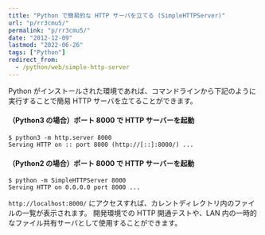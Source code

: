 ```yaml
---
title: "Python で簡易的な HTTP サーバを立てる (SimpleHTTPServer)"
url: "p/rr3cmu5/"
permalink: "p/rr3cmu5/"
date: "2012-12-09"
lastmod: "2022-06-26"
tags: ["Python"]
redirect_from:
  - /python/web/simple-http-server
---
```


Python がインストールされた環境であれば、コマンドラインから下記のように実行することで簡易 HTTP サーバを立てることができます。

#### （Python3 の場合）ポート 8000 で HTTP サーバーを起動

```console
$ python3 -m http.server 8000
Serving HTTP on :: port 8000 (http://[::]:8000/) ...
```

#### （Python2 の場合）ポート 8000 で HTTP サーバーを起動

```console
$ python -m SimpleHTTPServer 8000
Serving HTTP on 0.0.0.0 port 8000 ...
```

`http://localhost:8000/` にアクセスすれば、カレントディレクトリ内のファイルの一覧が表示されます。
開発環境での HTTP 開通テストや、LAN 内の一時的なファイル共有サーバとして使用することができます。

